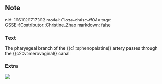 ## Note
nid: 1661020717302
model: Cloze-chrisc-ff04e
tags: GSSE::!Contributor::Christine_Zhao
markdown: false

### Text
<span style="color: rgb(0, 0, 1);">The pharyngeal branch</span>
<span style="color: rgb(0, 0, 1);">of</span> <span style="color: 
 rgb(0, 0, 1);">the</span> {{c1::sphenopalatine}} <span style= 
"color: rgb(0, 0, 1);">artery passes through the</span>
{{c2::vomerovaginal}} <span style="color: rgb(0, 0,
1);">canal</span>

### Extra
<img src="730-1.jpg">
